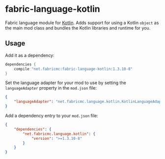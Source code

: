 # fabric-language-kotlin
Fabric language module for [Kotlin](https://kotlinlang.org/). Adds support for using a Kotlin `object` as the main mod class and bundles the Kotlin libraries and runtime for you.

## Usage
Add it as a dependency:

```groovy
dependencies {
	compile "net.fabricmc:fabric-language-kotlin:1.3.10-8"
}
```

Set the language adapter for your mod to use by setting the `languageAdapter` property in the `mod.json` file:

```json
{
    "languageAdapter": "net.fabricmc.language.kotlin.KotlinLanguageAdapter"
}
```

Add a dependency entry to your `mod.json` file:

```json
{
	"dependencies": {
		"net.fabricmc.language.kotlin": {
			"version": ">=1.3.10-8"
		}
	}
}
```